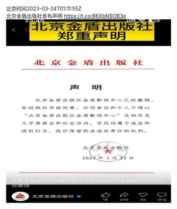 北京时间2023-03-24T01:11:55Z<br>北京金盾出版社发布声明 https://t.co/86XbNSOB3e<br><img src='/temp/image/2023/w-Month-3/1638951721706594316_0.jpg' width='450' height='500'><br><br>